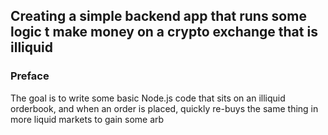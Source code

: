 ## Creating a simple backend app that runs some logic t make money on a crypto exchange that is illiquid


### Preface
The goal is to write some basic Node.js code that sits on an illiquid orderbook, and when an order is 
placed, quickly re-buys the same thing in more liquid markets to gain some arb